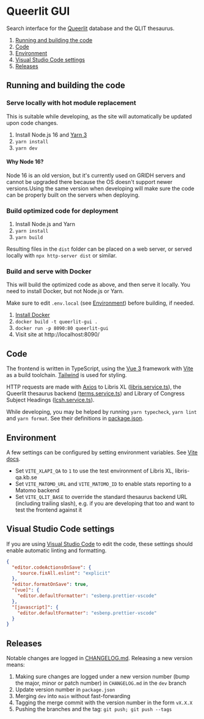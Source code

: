 # Queerlit GUI

Search interface for the [Queerlit](https://queerlit.dh.gu.se/) database and the QLIT thesaurus.

1. [Running and building the code](#running-and-building-the-code)
2. [Code](#code)
3. [Environment](#environment)
4. [Visual Studio Code settings](#visual-studio-code-settings)
5. [Releases](#releases)

## Running and building the code

### Serve locally with hot module replacement

This is suitable while developing, as the site will automatically be updated upon code changes.

1. Install Node.js 16 and [Yarn 3](https://yarnpkg.com/getting-started/install)
2. `yarn install`
3. `yarn dev`

#### Why Node 16?

Node 16 is an old version, but it's currently used on GRIDH servers and cannot be upgraded there because the OS doesn't support newer versions.Using the same version when developing will make sure the code can be properly built on the servers when deploying.

### Build optimized code for deployment

1. Install Node.js and Yarn
2. `yarn install`
3. `yarn build`

Resulting files in the `dist` folder can be placed on a web server, or served locally with `npx http-server dist` or similar.

### Build and serve with Docker

This will build the optimized code as above, and then serve it locally. You need to install Docker, but not Node.js or Yarn.

Make sure to edit `.env.local` (see [Environment](#environment)) before building, if needed.

1. [Install Docker](https://www.docker.com/get-started/)
2. `docker build -t queerlit-gui .`
3. `docker run -p 8090:80 queerlit-gui`
4. Visit site at http://localhost:8090/

## Code

The frontend is written in TypeScript, using the [Vue 3](https://vuejs.org/) framework with [Vite](https://vitejs.dev/) as a build toolchain. [Tailwind](https://tailwindcss.com/) is used for styling.

HTTP requests are made with [Axios](https://axios-http.com/docs/intro) to Libris XL ([libris.service.ts](src/services/libris.service.ts)), the Queerlit thesaurus backend ([terms.service.ts](src/services/terms.service.ts)) and Library of Congress Subject Headings ([lcsh.service.ts](src/services/lcsh.service.ts)).

While developing, you may be helped by running `yarn typecheck`, `yarn lint` and `yarn format`. See their definitions in [package.json](package.json).

## Environment

A few settings can be configured by setting environment variables. See [Vite docs](https://vitejs.dev/guide/env-and-mode).

- Set `VITE_XLAPI_QA` to `1` to use the test environment of Libris XL, libris-qa.kb.se
- Set `VITE_MATOMO_URL` and `VITE_MATOMO_ID` to enable stats reporting to a Matomo backend
- Set `VITE_QLIT_BASE` to override the standard thesaurus backend URL (including trailing slash), e.g. if you are developing that too and want to test the frontend against it

## Visual Studio Code settings

If you are using [Visual Studio Code](https://code.visualstudio.com/) to edit the code, these settings should enable automatic linting and formatting.

```json
{
  "editor.codeActionsOnSave": {
    "source.fixAll.eslint": "explicit"
  },
  "editor.formatOnSave": true,
  "[vue]": {
    "editor.defaultFormatter": "esbenp.prettier-vscode"
  },
  "[javascript]": {
    "editor.defaultFormatter": "esbenp.prettier-vscode"
  }
}
```

## Releases

Notable changes are logged in [CHANGELOG.md](CHANGELOG.md). Releasing a new version means:

1. Making sure changes are logged under a new version number (bump the major, minor or patch number) in `CHANGELOG.md` in the `dev` branch
2. Update version number in `package.json`
3. Merging `dev` into `main` without fast-forwarding
4. Tagging the merge commit with the version number in the form `vX.X.X`
5. Pushing the branches and the tag: `git push; git push --tags`
